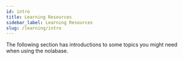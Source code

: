```yaml
---
id: intro
title: Learning Resources
sidebar_label: Learning Resources
slug: /learning/intro
---
```


The following section has introductions to some topics you might need
when using the nolabase.
